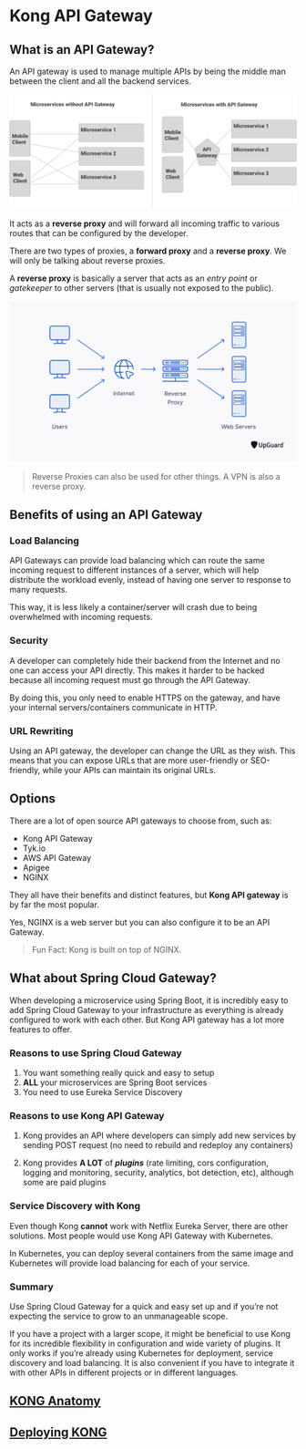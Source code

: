 # Kong API Gateway

## What is an API Gateway?

An API gateway is used to manage multiple APIs by being the middle man between the client and all the backend services.

<img src="./images/api-gateway-for-microservice.png"/>

It acts as a **reverse proxy** and will forward all incoming traffic to various routes that can be configured by the developer.

There are two types of proxies, a **forward proxy** and a **reverse proxy**. We will only be talking about reverse proxies.

A **reverse proxy** is basically a server that acts as an _entry point_ or _gatekeeper_ to other servers (that is usually not exposed to the public).

<img src="./images/reverse-proxy.png"/>

> Reverse Proxies can also be used for other things.
> A VPN is also a reverse proxy.

## Benefits of using an API Gateway

### Load Balancing

API Gateways can provide load balancing which can route the same incoming request to different instances of a server, which will help distribute the workload evenly, instead of having one server to response to many requests.

This way, it is less likely a container/server will crash due to being overwhelmed with incoming requests.

### Security

A developer can completely hide their backend from the Internet and no one can access your API directly. This makes it harder to be hacked because all incoming request must go through the API Gateway.

By doing this, you only need to enable HTTPS on the gateway, and have your internal servers/containers communicate in HTTP.

### URL Rewriting

Using an API gateway, the developer can change the URL as they wish. This means that you can expose URLs that are more user-friendly or SEO-friendly, while your APIs can maintain its original URLs.

## Options

There are a lot of open source API gateways to choose from, such as:

- Kong API Gateway
- Tyk.io
- AWS API Gateway
- Apigee
- NGINX

They all have their benefits and distinct features, but **Kong API gateway** is by far the most popular.

Yes, NGINX is a web server but you can also configure it to be an API Gateway.

> Fun Fact: Kong is built on top of NGINX.

## What about Spring Cloud Gateway?

When developing a microservice using Spring Boot, it is incredibly easy to add Spring Cloud Gateway to your infrastructure as everything is already configured to work with each other. But Kong API gateway has a lot more features to offer.

### Reasons to use Spring Cloud Gateway

1. You want something really quick and easy to setup
2. **ALL** your microservices are Spring Boot services
3. You need to use Eureka Service Discovery

### Reasons to use Kong API Gateway

1. Kong provides an API where developers can simply add new services by sending POST request (no need to rebuild and redeploy any containers)

2. Kong provides **A LOT** of **_plugins_** (rate limiting, cors configuration, logging and monitoring, security, analytics, bot detection, etc), although some are paid plugins

### Service Discovery with Kong

Even though Kong **cannot** work with Netflix Eureka Server, there are other solutions. Most people would use Kong API Gateway with Kubernetes.

In Kubernetes, you can deploy several containers from the same image and Kubernetes will provide load balancing for each of your service.

### Summary

Use Spring Cloud Gateway for a quick and easy set up and if you’re not expecting the service to grow to an unmanageable scope.

If you have a project with a larger scope, it might be beneficial to use Kong for its incredible flexibility in configuration and wide variety of plugins. It only works if you’re already using Kubernetes for deployment, service discovery and load balancing. It is also convenient if you have to integrate it with other APIs in different projects or in different languages.

## [KONG Anatomy](./kong-anatomy.md)

## [Deploying KONG](./deploying-kong.md)
